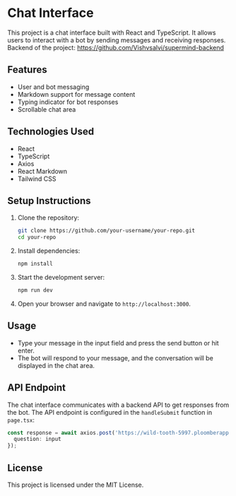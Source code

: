 # Chat Interface

This project is a chat interface built with React and TypeScript. It allows users to interact with a bot by sending messages and receiving responses.
Backend of the project: https://github.com/Vishvsalvi/supermind-backend
## Features

- User and bot messaging
- Markdown support for message content
- Typing indicator for bot responses
- Scrollable chat area

## Technologies Used

- React
- TypeScript
- Axios
- React Markdown
- Tailwind CSS

## Setup Instructions

1. Clone the repository:
   ```bash
   git clone https://github.com/your-username/your-repo.git
   cd your-repo
   ```

2. Install dependencies:
   ```bash
   npm install
   ```

3. Start the development server:
   ```bash
   npm run dev
   ```

4. Open your browser and navigate to `http://localhost:3000`.

## Usage

- Type your message in the input field and press the send button or hit enter.
- The bot will respond to your message, and the conversation will be displayed in the chat area.

## API Endpoint

The chat interface communicates with a backend API to get responses from the bot. The API endpoint is configured in the `handleSubmit` function in `page.tsx`:
```typescript
const response = await axios.post('https://wild-tooth-5997.ploomberapp.io/call_function', {
  question: input
});
```

## License

This project is licensed under the MIT License.
